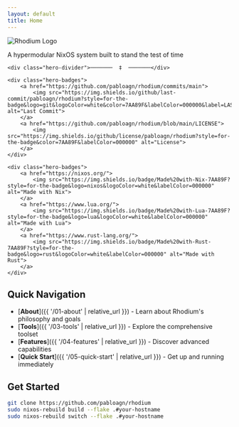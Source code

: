 ```yaml
---
layout: default
title: Home
---
```


<div class="hero">
    <img src="{{ '/assets/logo.png' | relative_url }}" alt="Rhodium Logo" class="hero-logo">
    <p class="hero-subtitle">A hypermodular NixOS system built to stand the test of time</p>
    
    <div class="hero-divider">───────  ‡  ───────</div>
    
    <div class="hero-badges">
        <a href="https://github.com/pabloagn/rhodium/commits/main">
            <img src="https://img.shields.io/github/last-commit/pabloagn/rhodium?style=for-the-badge&logo=git&logoColor=white&color=7AA89F&labelColor=000000&label=LAST%20COMMIT" alt="Last Commit">
        </a>
        <a href="https://github.com/pabloagn/rhodium/blob/main/LICENSE">
            <img src="https://img.shields.io/github/license/pabloagn/rhodium?style=for-the-badge&color=7AA89F&labelColor=000000" alt="License">
        </a>
    </div>
    
    <div class="hero-badges">
        <a href="https://nixos.org/">
            <img src="https://img.shields.io/badge/Made%20with-Nix-7AA89F?style=for-the-badge&logo=nixos&logoColor=white&labelColor=000000" alt="Made with Nix">
        </a>
        <a href="https://www.lua.org/">
            <img src="https://img.shields.io/badge/Made%20with-Lua-7AA89F?style=for-the-badge&logo=lua&logoColor=white&labelColor=000000" alt="Made with Lua">
        </a>
        <a href="https://www.rust-lang.org/">
            <img src="https://img.shields.io/badge/Made%20with-Rust-7AA89F?style=for-the-badge&logo=rust&logoColor=white&labelColor=000000" alt="Made with Rust">
        </a>
    </div>
</div>

## Quick Navigation

- [**About**]({{ '/01-about' | relative_url }}) - Learn about Rhodium's philosophy and goals
- [**Tools**]({{ '/03-tools' | relative_url }}) - Explore the comprehensive toolset
- [**Features**]({{ '/04-features' | relative_url }}) - Discover advanced capabilities
- [**Quick Start**]({{ '/05-quick-start' | relative_url }}) - Get up and running immediately

## Get Started

```bash
git clone https://github.com/pabloagn/rhodium
sudo nixos-rebuild build --flake .#your-hostname
sudo nixos-rebuild switch --flake .#your-hostname
